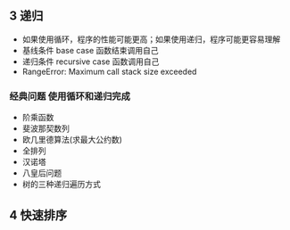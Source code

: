 

## 3 递归
+ 如果使用循环，程序的性能可能更高；如果使用递归，程序可能更容易理解
+ 基线条件 base case 函数结束调用自己
+ 递归条件 recursive case 函数调用自己
+ RangeError: Maximum call stack size exceeded

### 经典问题 使用循环和递归完成
+ 阶乘函数
+ 斐波那契数列
+ 欧几里德算法(求最大公约数)
+ 全排列
+ 汉诺塔
+ 八皇后问题
+ 树的三种递归遍历方式

## 4 快速排序